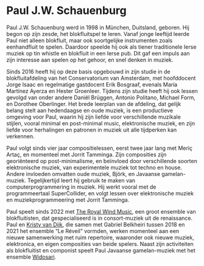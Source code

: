 # Paul J.W. Schauenburg
Paul J.W. Schauenburg werd in 1998 in München, Duitsland, geboren. Hij begon op zijn zesde, het blokfluitspel te leren. Vanaf jonge leeftijd leerde Paul niet alleen blokfluit, maar ook soortgelijke instrumenten zoals eenhandfluit te spelen. Daardoor speelde hij ook als tiener traditionele Ierse muziek op tin whistle en blokfluit in een Ierse pub. Dit gaf een impuls aan zijn interesse aan spelen op het gehoor, en snel denken in muziek.

Sinds 2016 heeft hij op deze basis opgebouwd in zijn studie in de blokfluitafdeling van het Conservatorium van Amsterdam, met hoofddocent Jorge Isaac en regelmatige gastdocent Erik Bosgraaf, evenals María Martínez Ayerza en Hester Groenleer. Tijdens zijn studie heeft hij ook lessen gevolgd van onder andere Daniël Brüggen, Antonio Politano, Michael Form, en Dorothee Oberlinger. Het brede leerplan van de afdeling, dat gelijk belang stelt aan hedendaagse en oude muziek, is een productieve omgeving voor Paul, waarin hij zijn liefde voor verschillende muzikale stijlen, vooral minimal en post-minimal music, elektronische muziek, en zijn liefde voor herhalingen en patronen in muziek uit alle tijdperken kan verkennen.

Paul volgt sinds vier jaar compositielessen, eerst twee jaar lang met Meriç Artaç, en momenteel met Jorrit Tamminga. Zijn composities zijn georiënteerd op post-minimalisme, en beïnvloed door verschillende soorten elektronische muziek, van experimentele muziek tot techno en house. Andere invloeden omvatten oude muziek, Björk, en Javaanse gamelan-muziek. Tegelijkertijd leert hij gebruik te maken van computerprogrammering in muziek. Hij werkt vooral met de programmeertaal SuperCollider, en volgt lessen over elektronische muziek en muziekprogrammeering met Jorrit Tamminga.

Paul speelt sinds 2022 met [The Royal Wind Music](https://www.royalwindmusic.org), een groot ensemble van blokfluitisten, dat gespecialiseerd is in consort-muziek uit de renaissance. Paul en [Kristy van Dijk](https://www.kristyvandijk.com), die samen met Gabriel Belkheiri tussen 2018 en 2021 het ensemble “Le Réveil” vormden, werken momenteel aan een nieuwe samenwerking met ruim repertoire, waaronder ook nieuwe muziek, elektronica, en eigen composities van beide spelers. Naast zijn activiteiten als blokfluitist en componist speelt Paul Javaanse gamelan-muziek met het ensemble [Widosari](https://www.gamelanhuis.nl/widosari).
